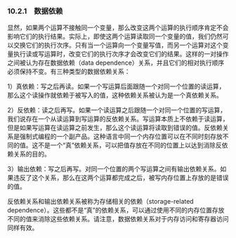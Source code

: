 ### 10.2.1　数据依赖

显然，如果两个运算不接触同一个变量，那么改变这两个运算的执行顺序肯定不会影响它们的执行结果。实际上，即使这两个运算读取同一个变量的值，我们仍然可以交换它们的执行次序。只有当一个运算向一个变量写值，而另一个运算对这个变量执行读或写运算时，改变它们的执行次序才会改变它们的结果。这样的一对操作之间被认为存在数据依赖（data dependence）关系，并且它们的相对执行顺序必须保持不变。有三种类型的数据依赖关系：

1）真依赖：写之后再读。如果一个写运算后面跟随一个对同一个位置的读运算，那么这个读操作就依赖于被写入的值，这种依赖关系被认为是一个真依赖关系。

2）反依赖：读之后再写。如果一个读运算之后跟随一个对同一个位置的写运算，我们说存在一个从读运算到写运算的反依赖关系。写运算本质上不依赖于读运算，但是如果写运算在读运算之前发生，那么这个读运算将读取到错误的值。反依赖关系是强制式编程的一个副产品。这种语言中同一个内存位置可以在不同时刻存放不同的值。这不是一个“真”依赖关系，可以把值存放在不同的位置上以达到消除反依赖关系的目的。

3）输出依赖：写之后再写。对同一个位置的两个写运算之间有输出依赖关系。如果违反了这个关系，那么在这两个运算都完成之后，被写内存位置上存放的是错误的值。

反依赖关系和输出依赖关系被称为存储相关的依赖（storage-related dependence）。这些都不是“真”的依赖关系，可以通过使用不同的内存位置存放不同的值来消除这些依赖关系。请注意，数据依赖关系对于内存访问和寄存器访问同样有效。